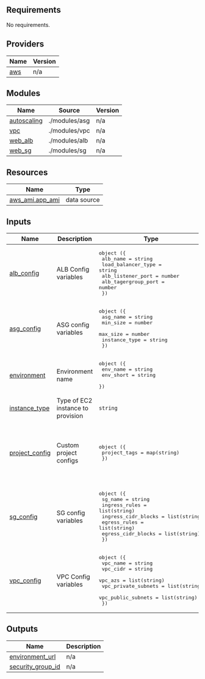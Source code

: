 <!-- BEGIN_TF_DOCS -->
## Requirements

No requirements.

## Providers

| Name | Version |
|------|---------|
| <a name="provider_aws"></a> [aws](#provider\_aws) | n/a |

## Modules

| Name | Source | Version |
|------|--------|---------|
| <a name="module_autoscaling"></a> [autoscaling](#module\_autoscaling) | ./modules/asg | n/a |
| <a name="module_vpc"></a> [vpc](#module\_vpc) | ./modules/vpc | n/a |
| <a name="module_web_alb"></a> [web\_alb](#module\_web\_alb) | ./modules/alb | n/a |
| <a name="module_web_sg"></a> [web\_sg](#module\_web\_sg) | ./modules/sg | n/a |

## Resources

| Name | Type |
|------|------|
| [aws_ami.app_ami](https://registry.terraform.io/providers/hashicorp/aws/latest/docs/data-sources/ami) | data source |

## Inputs

| Name | Description | Type | Default | Required |
|------|-------------|------|---------|:--------:|
| <a name="input_alb_config"></a> [alb\_config](#input\_alb\_config) | ALB Config variables | <pre>object ({<br>    alb_name            = string<br>    load_balancer_type  = string<br>    alb_listener_port   = number<br>    alb_tagergroup_port = number<br>  })</pre> | n/a | yes |
| <a name="input_asg_config"></a> [asg\_config](#input\_asg\_config) | ASG config variables | <pre>object ({<br>    asg_name      = string<br>    min_size      = number<br>    max_size      = number<br>    instance_type = string<br>  })</pre> | n/a | yes |
| <a name="input_environment"></a> [environment](#input\_environment) | Environment name | <pre>object ({<br>    env_name  = string<br>    env_short = string<br>  })</pre> | <pre>{<br>  "env_name": "development",<br>  "env_short": "devel"<br>}</pre> | no |
| <a name="input_instance_type"></a> [instance\_type](#input\_instance\_type) | Type of EC2 instance to provision | `string` | `"t3.nano"` | no |
| <a name="input_project_config"></a> [project\_config](#input\_project\_config) | Custom project configs | <pre>object ({<br>    project_tags = map(string)<br>  })</pre> | <pre>{<br>  "project_tags": {<br>    "Environment": "development",<br>    "createdBy": "crodcarocl",<br>    "projectName": "crodcaro-testing"<br>  }<br>}</pre> | no |
| <a name="input_sg_config"></a> [sg\_config](#input\_sg\_config) | SG config variables | <pre>object ({<br>    sg_name             = string<br>    ingress_rules       = list(string)<br>    ingress_cidr_blocks = list(string)<br>    egress_rules        = list(string)<br>    egress_cidr_blocks  = list(string)<br>  })</pre> | n/a | yes |
| <a name="input_vpc_config"></a> [vpc\_config](#input\_vpc\_config) | VPC Config variables | <pre>object ({<br>    vpc_name            = string<br>    vpc_cidr            = string<br>    vpc_azs             = list(string)<br>    vpc_private_subnets = list(string)<br>    vpc_public_subnets  = list(string)<br>  })</pre> | n/a | yes |

## Outputs

| Name | Description |
|------|-------------|
| <a name="output_environment_url"></a> [environment\_url](#output\_environment\_url) | n/a |
| <a name="output_security_group_id"></a> [security\_group\_id](#output\_security\_group\_id) | n/a |
<!-- END_TF_DOCS -->